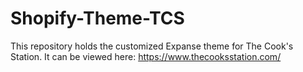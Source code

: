 # Shopify-Theme-TCS
 This repository holds the customized Expanse theme for The Cook's Station. It can be viewed here: https://www.thecooksstation.com/

 
